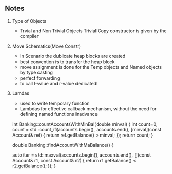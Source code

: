 ## Notes

1. Type of Objects
    * Trvial and Non Trivial Objects
    Trivial Copy constructor is given by the compiler

2. Move Schematics(Move Constr)
    * In Scenario the dublicate heap blocks are created
    * best convention is to transfer the heap block
    *   move assignment is done for the Temp objects and Named objects by type casting
    *   perfect forwarding
    *   to call l-value and r-value dedicated

3. Lamdas 
    * used to write temporary function
    * Lambdas for effective callback mechanism, without the need for defining named functions inadvance

    int Banking::countAccountsWithMinBal(double minval) {
    int count=0;
    count = std::count_if(accounts.begin(), accounts.end(),
                                        [minval](const Account& ref) {
        return ref.getBalance() > minval;
    });
    return count;
    }

    double Banking::findAccountWithMaBalance() {

    

    auto iter = std::maxval(accounts.begin(), accounts.end(), 
                    [](const Account& r1, const Account& r2) {
                        return r1.getBalance() < r2.getBalance();
    });
    }


